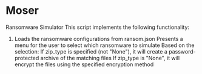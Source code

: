# Moser
Ransomware Simulator
This script implements the following functionality:
1. Loads the ransomware configurations from ransom.json
Presents a menu for the user to select which ransomware to simulate
Based on the selection:
If zip_type is specified (not "None"), it will create a password-protected archive of the matching files
If zip_type is "None", it will encrypt the files using the specified encryption method
